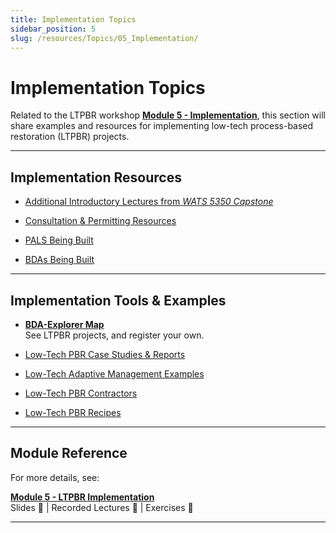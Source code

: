 ```yaml
---
title: Implementation Topics
sidebar_position: 5
slug: /resources/Topics/05_Implementation/
---
```


# Implementation Topics

Related to the LTPBR workshop [**Module 5 - Implementation**](/workshops/2020/SGI/Modules/module5), this section will share examples and resources for implementing low-tech process-based restoration (LTPBR) projects.

---

## Implementation Resources

- [Additional Introductory Lectures from *WATS 5350 Capstone*](http://capstone.restoration.usu.edu/Course_Topics/WATS_5350/Low-Tech/intro.html)

- [Consultation & Permitting Resources](/resources/Topics/05_Implementation/permitting)  
- [PALS Being Built](/resources/Topics/05_Implementation/PALS)  
- [BDAs Being Built](/resources/Topics/05_Implementation/BDAs)

---

## Implementation Tools & Examples

- [**BDA-Explorer Map**](http://bdaexplorer.com)  
  See LTPBR projects, and register your own.

- [Low-Tech PBR Case Studies & Reports](/resources/casestudies)

- [Low-Tech Adaptive Management Examples](/resources/Topics/06_AdaptiveMgt/adaptivemgt)

- [Low-Tech PBR Contractors](/resources/contractors)

- [Low-Tech PBR Recipes](/resources/recipes)

---

## Module Reference

For more details, see:

[**Module 5 - LTPBR Implementation**](/workshops/2020/SGI/Modules/module5)  
Slides :file_folder: | Recorded Lectures :movie_camera: | Exercises :pencil:

---

